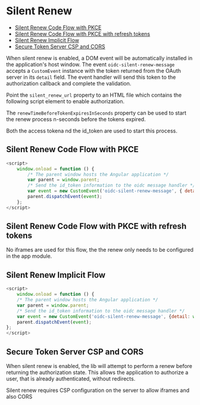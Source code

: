 # Silent Renew

- [Silent Renew Code Flow with PKCE](#silent-renew-code-flow-with-pkce)
- [Silent Renew Code Flow with PKCE with refresh tokens](#silent-renew-code-flow-with-pkce-with-refresh-tokens)
- [Silent Renew Implicit Flow](#silent-renew-implicit-flow)
- [Secure Token Server CSP and CORS](#silent-renew-implicit-flow)


When silent renew is enabled, a DOM event will be automatically installed in the application's host window.
The event `oidc-silent-renew-message` accepts a `CustomEvent` instance with the token returned from the OAuth server
in its `detail` field.
The event handler will send this token to the authorization callback and complete the validation.

Point the `silent_renew_url` property to an HTML file which contains the following script element to enable authorization.

The `renewTimeBeforeTokenExpiresInSeconds` property can be used to start the renew process n-seconds before the tokens expired.

Both the access tokena nd the id_token are used to start this process.

## Silent Renew Code Flow with PKCE

```javascript
<script>
	window.onload = function () {
		/* The parent window hosts the Angular application */
		var parent = window.parent;
		/* Send the id_token information to the oidc message handler */
		var event = new CustomEvent('oidc-silent-renew-message', { detail: window.location });
		parent.dispatchEvent(event);
	};
</script>
```

## Silent Renew Code Flow with PKCE with refresh tokens

No iframes are used for this flow, the the renew only needs to be configured in the app module.

## Silent Renew Implicit Flow

```javascript
<script>
    window.onload = function () {
    /* The parent window hosts the Angular application */
    var parent = window.parent;
    /* Send the id_token information to the oidc message handler */
    var event = new CustomEvent('oidc-silent-renew-message', {detail: window.location.hash.substr(1) });
    parent.dispatchEvent(event);
};
</script>
```

## Secure Token Server CSP and CORS

When silent renew is enabled, the lib will attempt to perform a renew before returning the authorization state.
This allows the application to authorize a user, that is already authenticated, without redirects.

Silent renew requires CSP configuration on the server to allow iframes and also CORS




